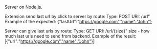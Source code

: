 Server on Node.js.

Extension send last url by click to server by route:
    Type: POST
    URI: /url"   
    Example of the expected: {"lastUrl":"https://google.com","name":"John"}
    

Server can give last urls by route:
    Type: GET
    URI: /url/{size}"  size - how much last urls need to send from backend.
    Example of the result: [{"url":"https://google.com","name":"John"}]
